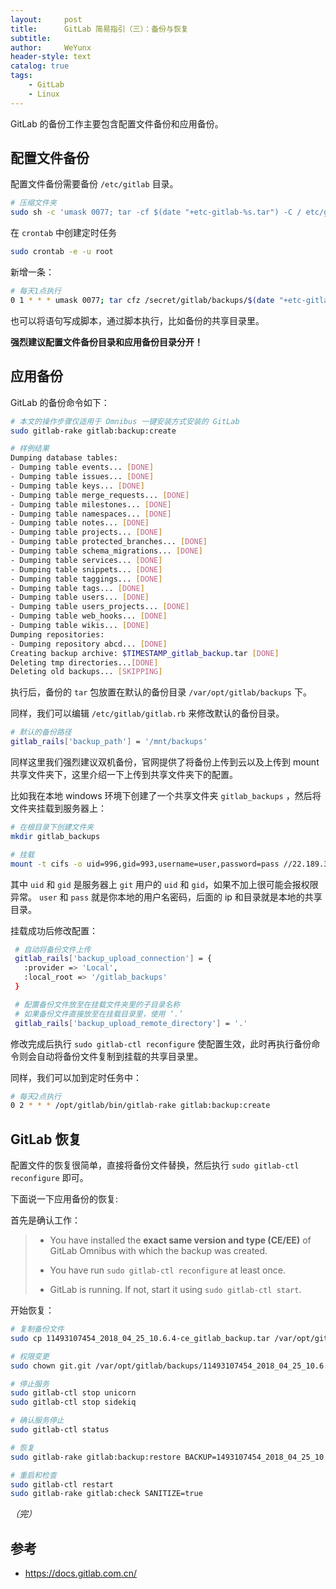```yaml
---
layout:     post
title:      GitLab 简易指引（三）：备份与恢复
subtitle:   
author:     WeYunx
header-style: text
catalog: true
tags:
    - GitLab
    - Linux
---
```

GitLab 的备份工作主要包含配置文件备份和应用备份。

## 配置文件备份

配置文件备份需要备份 `/etc/gitlab` 目录。

```bash
# 压缩文件夹
sudo sh -c 'umask 0077; tar -cf $(date "+etc-gitlab-%s.tar") -C / etc/gitlab'
```

在 `crontab` 中创建定时任务

```bash
sudo crontab -e -u root
```

新增一条：

```bash
# 每天1点执行
0 1 * * * umask 0077; tar cfz /secret/gitlab/backups/$(date "+etc-gitlab-\%s.tgz") -C / etc/gitlab
```

也可以将语句写成脚本，通过脚本执行，比如备份的共享目录里。

**强烈建议配置文件备份目录和应用备份目录分开！**

## 应用备份

GitLab 的备份命令如下：

```bash
# 本文的操作步骤仅适用于 Omnibus 一键安装方式安装的 GitLab
sudo gitlab-rake gitlab:backup:create

# 样例结果
Dumping database tables:
- Dumping table events... [DONE]
- Dumping table issues... [DONE]
- Dumping table keys... [DONE]
- Dumping table merge_requests... [DONE]
- Dumping table milestones... [DONE]
- Dumping table namespaces... [DONE]
- Dumping table notes... [DONE]
- Dumping table projects... [DONE]
- Dumping table protected_branches... [DONE]
- Dumping table schema_migrations... [DONE]
- Dumping table services... [DONE]
- Dumping table snippets... [DONE]
- Dumping table taggings... [DONE]
- Dumping table tags... [DONE]
- Dumping table users... [DONE]
- Dumping table users_projects... [DONE]
- Dumping table web_hooks... [DONE]
- Dumping table wikis... [DONE]
Dumping repositories:
- Dumping repository abcd... [DONE]
Creating backup archive: $TIMESTAMP_gitlab_backup.tar [DONE]
Deleting tmp directories...[DONE]
Deleting old backups... [SKIPPING]
```

执行后，备份的 `tar` 包放置在默认的备份目录 `/var/opt/gitlab/backups`  下。

同样，我们可以编辑 `/etc/gitlab/gitlab.rb` 来修改默认的备份目录。

```bash
# 默认的备份路径
gitlab_rails['backup_path'] = '/mnt/backups'
```

同样这里我们强烈建议双机备份，官网提供了将备份上传到云以及上传到 mount 共享文件夹下，这里介绍一下上传到共享文件夹下的配置。 

比如我在本地 windows 环境下创建了一个共享文件夹 `gitlab_backups` ，然后将文件夹挂载到服务器上：

```bash
# 在根目录下创建文件夹
mkdir gitlab_backups

# 挂载
mount -t cifs -o uid=996,gid=993,username=user,password=pass //22.189.30.101/gitlab_backups /gitlab_backups
```

其中 `uid` 和 `gid` 是服务器上 `git` 用户的 `uid` 和 `gid`，如果不加上很可能会报权限异常。 `user` 和 `pass` 就是你本地的用户名密码，后面的 ip 和目录就是本地的共享目录。

挂载成功后修改配置：

```bash
 # 自动将备份文件上传
 gitlab_rails['backup_upload_connection'] = {
   :provider => 'Local',
   :local_root => '/gitlab_backups'
 }

 # 配置备份文件放至在挂载文件夹里的子目录名称
 # 如果备份文件直接放至在挂载目录里，使用 ‘.’ 
 gitlab_rails['backup_upload_remote_directory'] = '.'
```

修改完成后执行 `sudo gitlab-ctl reconfigure` 使配置生效，此时再执行备份命令则会自动将备份文件复制到挂载的共享目录里。

同样，我们可以加到定时任务中：

```bash
# 每天2点执行
0 2 * * * /opt/gitlab/bin/gitlab-rake gitlab:backup:create
```



## GitLab 恢复

配置文件的恢复很简单，直接将备份文件替换，然后执行 `sudo gitlab-ctl reconfigure` 即可。

下面说一下应用备份的恢复:

首先是确认工作：

>- You have installed the **exact same version and type (CE/EE)** of GitLab Omnibus with which the backup was created.
>
>- You have run `sudo gitlab-ctl reconfigure` at least once.
>- GitLab is running. If not, start it using `sudo gitlab-ctl start`.



开始恢复：

```bash
# 复制备份文件
sudo cp 11493107454_2018_04_25_10.6.4-ce_gitlab_backup.tar /var/opt/gitlab/backups/

# 权限变更
sudo chown git.git /var/opt/gitlab/backups/11493107454_2018_04_25_10.6.4-ce_gitlab_backup.tar

# 停止服务
sudo gitlab-ctl stop unicorn
sudo gitlab-ctl stop sidekiq

# 确认服务停止
sudo gitlab-ctl status

# 恢复
sudo gitlab-rake gitlab:backup:restore BACKUP=1493107454_2018_04_25_10.6.4-ce

# 重启和检查
sudo gitlab-ctl restart
sudo gitlab-rake gitlab:check SANITIZE=true
```




*（完）*



## 参考

- https://docs.gitlab.com.cn/